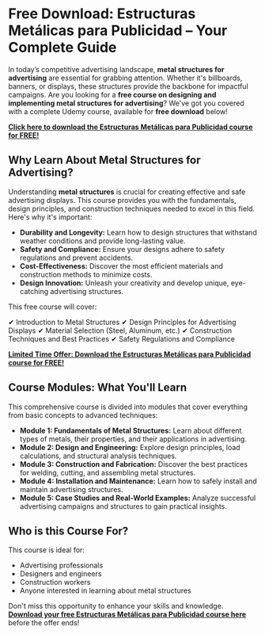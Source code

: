 # Free Download: Estructuras Metálicas para Publicidad – Your Complete Guide

In today’s competitive advertising landscape, **metal structures for advertising** are essential for grabbing attention. Whether it's billboards, banners, or displays, these structures provide the backbone for impactful campaigns. Are you looking for a **free course on designing and implementing metal structures for advertising**? We've got you covered with a complete Udemy course, available for **free download** below!

[**Click here to download the Estructuras Metálicas para Publicidad course for FREE!**](https://udemywork.com/estructuras-metalicas-para-publicidad)

## Why Learn About Metal Structures for Advertising?

Understanding **metal structures** is crucial for creating effective and safe advertising displays. This course provides you with the fundamentals, design principles, and construction techniques needed to excel in this field. Here's why it's important:

*   **Durability and Longevity:** Learn how to design structures that withstand weather conditions and provide long-lasting value.
*   **Safety and Compliance:** Ensure your designs adhere to safety regulations and prevent accidents.
*   **Cost-Effectiveness:** Discover the most efficient materials and construction methods to minimize costs.
*   **Design Innovation:** Unleash your creativity and develop unique, eye-catching advertising structures.

This free course will cover:

✔ Introduction to Metal Structures
✔ Design Principles for Advertising Displays
✔ Material Selection (Steel, Aluminum, etc.)
✔ Construction Techniques and Best Practices
✔ Safety Regulations and Compliance

[**Limited Time Offer: Download the Estructuras Metálicas para Publicidad course for FREE!**](https://udemywork.com/estructuras-metalicas-para-publicidad)

## Course Modules: What You'll Learn

This comprehensive course is divided into modules that cover everything from basic concepts to advanced techniques:

*   **Module 1: Fundamentals of Metal Structures:** Learn about different types of metals, their properties, and their applications in advertising.
*   **Module 2: Design and Engineering:** Explore design principles, load calculations, and structural analysis techniques.
*   **Module 3: Construction and Fabrication:** Discover the best practices for welding, cutting, and assembling metal structures.
*   **Module 4: Installation and Maintenance:** Learn how to safely install and maintain advertising structures.
*   **Module 5: Case Studies and Real-World Examples:** Analyze successful advertising campaigns and structures to gain practical insights.

## Who is this Course For?

This course is ideal for:

*   Advertising professionals
*   Designers and engineers
*   Construction workers
*   Anyone interested in learning about metal structures

Don't miss this opportunity to enhance your skills and knowledge. **[Download your free Estructuras Metálicas para Publicidad course here](https://udemywork.com/estructuras-metalicas-para-publicidad)** before the offer ends!
